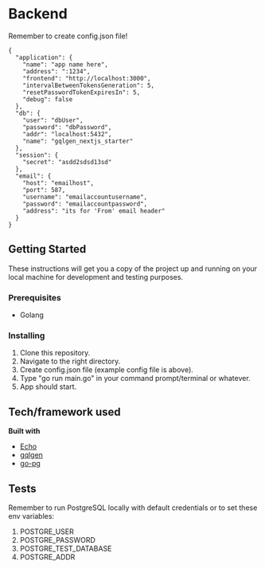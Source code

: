 # Backend

Remember to create config.json file!

```
{
  "application": {
    "name": "app name here",
    "address": ":1234",
    "frontend": "http://localhost:3000",
    "intervalBetweenTokensGeneration": 5,
    "resetPasswordTokenExpiresIn": 5,
    "debug": false
  },
  "db": {
    "user": "dbUser",
    "password": "dbPassword",
    "addr": "localhost:5432",
    "name": "gqlgen_nextjs_starter"
  },
  "session": {
    "secret": "asdd2sdsd13sd"
  },
  "email": {
    "host": "emailhost",
    "port": 587,
    "username": "emailaccountusername",
    "password": "emailaccountpassword",
    "address": "its for 'From' email header"
  }
}
```

## Getting Started

These instructions will get you a copy of the project up and running on your local machine for development and testing purposes.

### Prerequisites

- Golang

### Installing

1. Clone this repository.
2. Navigate to the right directory.
3. Create config.json file (example config file is above).
4. Type "go run main.go" in your command prompt/terminal or whatever.
5. App should start.

## Tech/framework used

<b>Built with</b>

- [Echo](https://echo.labstack.com/)
- [gqlgen](https://github.com/99designs/gqlgen)
- [go-pg](https://github.com/go-pg/pg)

## Tests

Remember to run PostgreSQL locally with default credentials or to set these env variables:

1. POSTGRE_USER
2. POSTGRE_PASSWORD
3. POSTGRE_TEST_DATABASE
4. POSTGRE_ADDR
